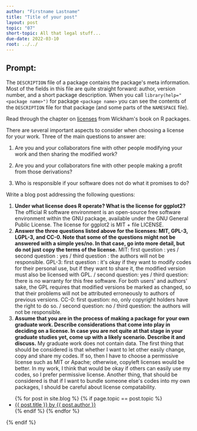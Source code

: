 ```yaml
---
author: "Firstname Lastname"
title: "Title of your post"
layout: post
topic: "07"
short-topic: All that legal stuff...
due-date: 2022-03-10
root: ../../
---
```


## Prompt:

The `DESCRIPTION` file of a package contains the package's meta information. Most of the fields in this file are quite straight forward: author, version number, and a short package description. When you call `library(help="<package name>")` for  package `<package name>` you can see the contents of the `DESCRIPTION` file for that package (and some parts of the `NAMESPACE` file).

Read through the chapter on [licenses](https://r-pkgs.org/license.html) from Wickham's book on R packages. 

There are several important aspects to consider when choosing a license for your work. 
Three of the main questions to answer are: 

1. Are you and your collaborators fine with other people modifying your work and then sharing the modified work?

2. Are you and your collaborators fine with other people making a profit from those derivations?

3. Who is responsible if your software does not do what it promises to do?


Write a blog post addressing the following questions: 

1. **Under what license does R operate? What is the license for ggplot2?** The official R software environment is an open-source free software environment within the GNU package, available under the GNU General Public License. The license for ggplot2 is MIT + file LICENSE.  
2. **Answer the three questions listed above for the licenses: MIT, GPL-3,  LGPL-3, and CC-0. Note that some of the questions might not be answered with a simple yes/no. In that case, go into more detail, but do not just copy the terms of the license.**
MIT: 
first question : yes / second question : yes / third question : the authors will not be responsible.
GPL-3:
first question : it's okay if they want to modify codes for their personal use, but if they want to share it, the modified version must also be licensed with GPL. / second question: yes / third question: there is no warranty for this free software.  For both users' and authors' sake, the GPL requires that modified versions be marked as changed, so that their problems will not be attributed erroneously to authors of previous versions.
CC-0:
first question: no, only copyright holders have the right to do so. / second question: no / third question: the authors will not be responsible. 
3. **Assume that you are in the process of making a package for your own graduate work. Describe considerations that come into play in deciding on a license. In case you are not quite at that stage in your graduate studies yet, come up with a likely scenario. Describe it and discuss.** My graduate work does not contain data. The first thing that should be considered is that whether I want to let other easily change, copy and share my codes. If so, then I have to choose a permissive license such as MIT or Apache; otherwise, copyleft licenses would be better. In my work, I think that would be okay if others can easily use my codes, so I prefer permissive license. Another thing, that should be considered is that if I want to bundle someone else's codes into my own packages, I should be careful about license compatability. 


<ul>
{% for post in site.blog %}
  {% if page.topic == post.topic %}
  <li><a href="{{ post.url }}">{{ post.title }} by {{ post.author }}</a></li>
  {% endif %}
{% endfor %}
</ul>
{% endif %}

